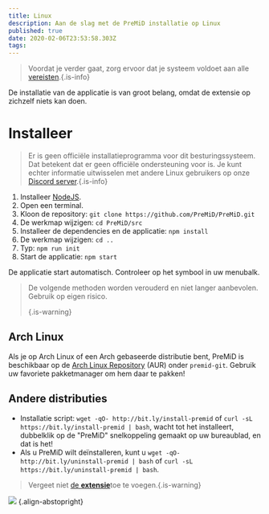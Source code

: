 ```yaml
---
title: Linux
description: Aan de slag met de PreMiD installatie op Linux
published: true
date: 2020-02-06T23:53:58.303Z
tags:
---
```


> Voordat je verder gaat, zorg ervoor dat je systeem voldoet aan alle [vereisten](/install/requirements).{.is-info}

De installatie van de applicatie is van groot belang, omdat de extensie op zichzelf niets kan doen.

# Installeer
> Er is geen officiële installatieprogramma voor dit besturingssysteem. Dat betekent dat er geen officiële ondersteuning voor is. Je kunt echter informatie uitwisselen met andere Linux gebruikers op onze [Discord server](https://discord.gg/premid/).{.is-info}

1. Installeer [NodeJS](https://nodejs.org/en/).
2. Open een terminal.
3. Kloon de repository: `git clone https://github.com/PreMiD/PreMiD.git`
4. De werkmap wijzigen: `cd PreMiD/src`
5. Installeer de dependencies en de applicatie: `npm install`
6. De werkmap wijzigen: `cd ..`
7. Typ: `npm run init`
8. Start de applicatie: `npm start`

De applicatie start automatisch. Controleer op het symbool in uw menubalk.

> De volgende methoden worden verouderd en niet langer aanbevolen. Gebruik op eigen risico. 
> 
> {.is-warning}

## Arch Linux
Als je op Arch Linux of een Arch gebaseerde distributie bent, PreMiD is beschikbaar op de [Arch Linux Repository](https://aur.archlinux.org/packages/premid-git/) (AUR) onder `premid-git`. Gebruik uw favoriete pakketmanager om hem daar te pakken!

## Andere distributies
- Installatie script: `wget -qO- http://bit.ly/install-premid` of `curl -sL https://bit.ly/install-premid | bash`, wacht tot het installeert, dubbelklik op de "PreMiD" snelkoppeling gemaakt op uw bureaublad, en dat is het!
- Als u PreMiD wilt deïnstalleren, kunt u `wget -qO- http://bit.ly/uninstall-premid | bash` of `curl -sL https://bit.ly/uninstall-premid | bash`.

> Vergeet niet [de **extensie**](/install)toe te voegen.{.is-warning}

![](https://a.icons8.com/TqgWTTfw/Oy7xHF/svg.svg) {.align-abstopright}